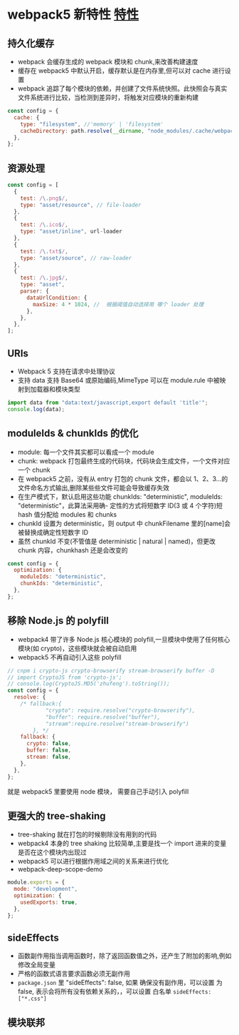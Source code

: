 # webpack5 新特性 [特性](http://www.zhufengpeixun.com/strong/html/103.13.webpack5.html)

## 持久化缓存

- webpack 会缓存生成的 webpack 模块和 chunk,来改善构建速度
- 缓存在 webpack5 中默认开启，缓存默认是在内存里,但可以对 cache 进行设置
- webpack 追踪了每个模块的依赖，并创建了文件系统快照。此快照会与真实文件系统进行比较，当检测到差异时，将触发对应模块的重新构建

```javascript
const config = {
  cache: {
    type: "filesystem", //'memory' | 'filesystem'
    cacheDirectory: path.resolve(__dirname, "node_modules/.cache/webpack"),
  },
};
```

## 资源处理

```javascript
const config = [
  {
    test: /\.png$/,
    type: "asset/resource", // file-loader
  },
  {
    test: /\.ico$/,
    type: "asset/inline", url-loader
  },
  {
    test: /\.txt$/,
    type: "asset/source", // raw-loader
  },
  {
    test: /\.jpg$/,
    type: "asset",
    parser: {
      dataUrlCondition: {
        maxSize: 4 * 1024, //  根据阈值自动选择用 哪个 loader 处理
      },
    },
  },
];
```

## URIs

- Webpack 5 支持在请求中处理协议
- 支持 data 支持 Base64 或原始编码,MimeType 可以在 module.rule 中被映射到加载器和模块类型

```javascript
import data from "data:text/javascript,export default 'title'";
console.log(data);
```

## moduleIds & chunkIds 的优化

- module: 每一个文件其实都可以看成一个 module
- chunk: webpack 打包最终生成的代码块，代码块会生成文件，一个文件对应一个 chunk
- 在 webpack5 之前，没有从 entry 打包的 chunk 文件，都会以 1、2、3...的文件命名方式输出,删除某些些文件可能会导致缓存失效
- 在生产模式下，默认启用这些功能 chunkIds: "deterministic", moduleIds: "deterministic"，此算法采用确- 定性的方式将短数字 ID(3 或 4 个字符)短 hash 值分配给 modules 和 chunks
- chunkId 设置为 deterministic，则 output 中 chunkFilename 里的[name]会被替换成确定性短数字 ID
- 虽然 chunkId 不变(不管值是 deterministic | natural | named)，但更改 chunk 内容，chunkhash 还是会改变的

```javascript
const config = {
  optimization: {
    moduleIds: "deterministic",
    chunkIds: "deterministic",
  },
};
```

## 移除 Node.js 的 polyfill

- webpack4 带了许多 Node.js 核心模块的 polyfill,一旦模块中使用了任何核心模块(如 crypto)，这些模块就会被自动启用
- webpack5 不再自动引入这些 polyfill

```javascript
// cnpm i crypto-js crypto-browserify stream-browserify buffer -D
// import CryptoJS from 'crypto-js';
// console.log(CryptoJS.MD5('zhufeng').toString());
const config = {
  resolve: {
    /* fallback:{ 
            "crypto": require.resolve("crypto-browserify"),
            "buffer": require.resolve("buffer"),
            "stream":require.resolve("stream-browserify")
        }, */
    fallback: {
      crypto: false,
      buffer: false,
      stream: false,
    },
  },
};
```

就是 webpack5 里要使用 node 模块， 需要自己手动引入 polyfill

## 更强大的 tree-shaking

- tree-shaking 就在打包的时候剔除没有用到的代码
- webpack4 本身的 tree shaking 比较简单,主要是找一个 import 进来的变量是否在这个模块内出现过
- webpack5 可以进行根据作用域之间的关系来进行优化
- webpack-deep-scope-demo

```javascript
module.exports = {
  mode: "development",
  optimization: {
    usedExports: true,
  },
};
```

## sideEffects

- 函数副作用指当调用函数时，除了返回函数值之外，还产生了附加的影响,例如修改全局变量
- 严格的函数式语言要求函数必须无副作用
- `package.json` 里 "sideEffects": false, 如果 确保没有副作用，可以设置 为 false, 表示会将所有没有依赖关系的，，可以设置 白名单 `sideEffects:["*.css"]`

## 模块联邦
